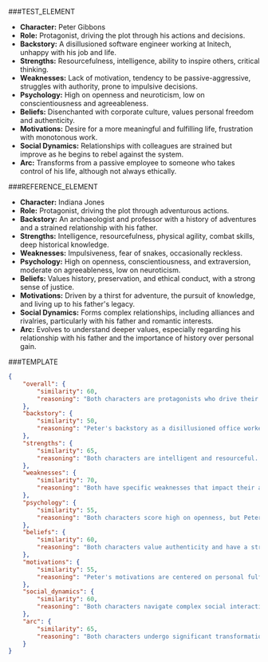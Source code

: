 ###TEST_ELEMENT
- **Character:** Peter Gibbons
- **Role:** Protagonist, driving the plot through his actions and decisions.
- **Backstory:** A disillusioned software engineer working at Initech, unhappy with his job and life.
- **Strengths:** Resourcefulness, intelligence, ability to inspire others, critical thinking.
- **Weaknesses:** Lack of motivation, tendency to be passive-aggressive, struggles with authority, prone to impulsive decisions.
- **Psychology:** High on openness and neuroticism, low on conscientiousness and agreeableness.
- **Beliefs:** Disenchanted with corporate culture, values personal freedom and authenticity.
- **Motivations:** Desire for a more meaningful and fulfilling life, frustration with monotonous work.
- **Social Dynamics:** Relationships with colleagues are strained but improve as he begins to rebel against the system.
- **Arc:** Transforms from a passive employee to someone who takes control of his life, although not always ethically.

###REFERENCE_ELEMENT
- **Character:** Indiana Jones
- **Role:** Protagonist, driving the plot through adventurous actions.
- **Backstory:** An archaeologist and professor with a history of adventures and a strained relationship with his father.
- **Strengths:** Intelligence, resourcefulness, physical agility, combat skills, deep historical knowledge.
- **Weaknesses:** Impulsiveness, fear of snakes, occasionally reckless.
- **Psychology:** High on openness, conscientiousness, and extraversion, moderate on agreeableness, low on neuroticism.
- **Beliefs:** Values history, preservation, and ethical conduct, with a strong sense of justice.
- **Motivations:** Driven by a thirst for adventure, the pursuit of knowledge, and living up to his father's legacy.
- **Social Dynamics:** Forms complex relationships, including alliances and rivalries, particularly with his father and romantic interests.
- **Arc:** Evolves to understand deeper values, especially regarding his relationship with his father and the importance of history over personal gain.

###TEMPLATE
```json
{
    "overall": {
        "similarity": 60,
        "reasoning": "Both characters are protagonists who drive their respective stories through their actions. They share a resourcefulness and intelligence but differ significantly in their backstories, motivations, and psychological profiles."
    },
    "backstory": {
        "similarity": 50,
        "reasoning": "Peter's backstory as a disillusioned office worker contrasts with Indiana's adventurous and historically rich background. Both, however, are shaped by dissatisfaction with their current situations and seek change."
    },
    "strengths": {
        "similarity": 65,
        "reasoning": "Both characters are intelligent and resourceful. Indiana's additional physical and combat skills contrast with Peter's more mental and strategic strengths."
    },
    "weaknesses": {
        "similarity": 70,
        "reasoning": "Both have specific weaknesses that impact their actions. Peter's passivity and authority issues are somewhat mirrored by Indiana's impulsiveness and fear of snakes."
    },
    "psychology": {
        "similarity": 55,
        "reasoning": "Both characters score high on openness, but Peter's higher neuroticism and lower conscientiousness and agreeableness contrast with Indiana's more balanced personality traits."
    },
    "beliefs": {
        "similarity": 60,
        "reasoning": "Both characters value authenticity and have a strong sense of ethics, though Indiana's are more aligned with historical preservation and justice, while Peter's are more about personal freedom and anti-corporate sentiment."
    },
    "motivations": {
        "similarity": 55,
        "reasoning": "Peter's motivations are centered on personal fulfillment and escaping corporate monotony, while Indiana is driven by adventure, knowledge, and legacy."
    },
    "social_dynamics": {
        "similarity": 60,
        "reasoning": "Both characters navigate complex social interactions, though Indiana's relationships are more diverse and deeply personal, while Peter's are initially strained but improve as he rebels."
    },
    "arc": {
        "similarity": 65,
        "reasoning": "Both characters undergo significant transformations, with Peter taking control of his life in a rebellious way and Indiana deepening his understanding of personal values and history."
    }
}
```